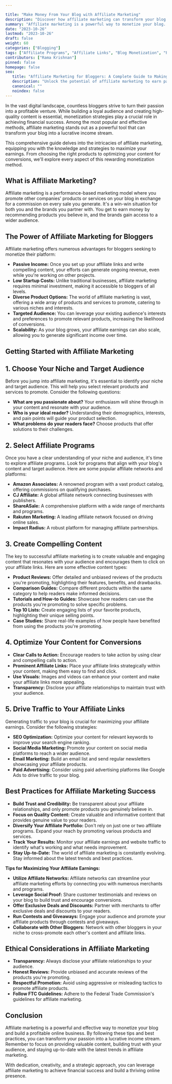 ```yaml
---

title: "Make Money From Your Blog with Affiliate Marketing"
description: "Discover how affiliate marketing can transform your blog into a profitable venture. This comprehensive guide covers everything from choosing the right products to optimizing your content for conversions. Learn proven strategies and insider tips to maximize your earnings and achieve financial success."
summary: "Affiliate marketing is a powerful way to monetize your blog. Learn how to choose the right products, write compelling reviews, and drive traffic to your affiliate links to earn significant income."
date: "2023-10-26"
lastmod: "2023-10-26"
draft: false
weight: 60
categories: ["Blogging"]
tags: ["Affiliate Programs", "Affiliate Links", "Blog Monetization", "Passive Income"]
contributors: ["Rama Krishnan"]
pinned: false
homepage: false
seo:
   title: "Affiliate Marketing for Bloggers: A Complete Guide to Making Money"
   description: "Unlock the potential of affiliate marketing to earn passive income from your blog. Learn essential strategies, tips, and best practices to maximize your affiliate earnings."
   canonical: ""
   noindex: false
---
```


In the vast digital landscape, countless bloggers strive to turn their passion into a profitable venture. While building a loyal audience and creating high-quality content is essential, monetization strategies play a crucial role in achieving financial success. Among the most popular and effective methods, affiliate marketing stands out as a powerful tool that can transform your blog into a lucrative income stream.

This comprehensive guide delves into the intricacies of affiliate marketing, equipping you with the knowledge and strategies to maximize your earnings. From choosing the right products to optimizing your content for conversions, we'll explore every aspect of this rewarding monetization method.

## What is Affiliate Marketing?

Affiliate marketing is a performance-based marketing model where you promote other companies' products or services on your blog in exchange for a commission on every sale you generate. It's a win-win situation for both you and the brands you partner with. You get to earn money by recommending products you believe in, and the brands gain access to a wider audience.

## The Power of Affiliate Marketing for Bloggers

Affiliate marketing offers numerous advantages for bloggers seeking to monetize their platform:

- **Passive Income:** Once you set up your affiliate links and write compelling content, your efforts can generate ongoing revenue, even while you're working on other projects.
- **Low Startup Costs:** Unlike traditional businesses, affiliate marketing requires minimal investment, making it accessible to bloggers of all levels.
- **Diverse Product Options:** The world of affiliate marketing is vast, offering a wide array of products and services to promote, catering to various niches and interests.
- **Targeted Audience:** You can leverage your existing audience's interests and preferences to promote relevant products, increasing the likelihood of conversions.
- **Scalability:** As your blog grows, your affiliate earnings can also scale, allowing you to generate significant income over time.

## Getting Started with Affiliate Marketing

## 1. Choose Your Niche and Target Audience

Before you jump into affiliate marketing, it's essential to identify your niche and target audience. This will help you select relevant products and services to promote. Consider the following questions:

- **What are you passionate about?** Your enthusiasm will shine through in your content and resonate with your audience.
- **Who is your ideal reader?** Understanding their demographics, interests, and pain points will guide your product selection.
- **What problems do your readers face?** Choose products that offer solutions to their challenges.

## 2. Select Affiliate Programs

Once you have a clear understanding of your niche and audience, it's time to explore affiliate programs. Look for programs that align with your blog's content and target audience. Here are some popular affiliate networks and platforms:

- **Amazon Associates:** A renowned program with a vast product catalog, offering commissions on qualifying purchases.
- **CJ Affiliate:** A global affiliate network connecting businesses with publishers.
- **ShareASale:** A comprehensive platform with a wide range of merchants and programs.
- **Rakuten Marketing:** A leading affiliate network focused on driving online sales.
- **Impact Radius:** A robust platform for managing affiliate partnerships.

## 3. Create Compelling Content

The key to successful affiliate marketing is to create valuable and engaging content that resonates with your audience and encourages them to click on your affiliate links. Here are some effective content types:

- **Product Reviews:** Offer detailed and unbiased reviews of the products you're promoting, highlighting their features, benefits, and drawbacks.
- **Comparison Guides:** Compare different products within the same category to help readers make informed decisions.
- **Tutorials and How-to Guides:** Showcase how readers can use the products you're promoting to solve specific problems.
- **Top 10 Lists:** Create engaging lists of your favorite products, highlighting their unique selling points.
- **Case Studies:** Share real-life examples of how people have benefited from using the products you're promoting.

## 4. Optimize Your Content for Conversions

- **Clear Calls to Action:** Encourage readers to take action by using clear and compelling calls to action.
- **Prominent Affiliate Links:** Place your affiliate links strategically within your content, making them easy to find and click.
- **Use Visuals:** Images and videos can enhance your content and make your affiliate links more appealing.
- **Transparency:** Disclose your affiliate relationships to maintain trust with your audience.

## 5. Drive Traffic to Your Affiliate Links

Generating traffic to your blog is crucial for maximizing your affiliate earnings. Consider the following strategies:

- **SEO Optimization:** Optimize your content for relevant keywords to improve your search engine ranking.
- **Social Media Marketing:** Promote your content on social media platforms to reach a wider audience.
- **Email Marketing:** Build an email list and send regular newsletters showcasing your affiliate products.
- **Paid Advertising:** Consider using paid advertising platforms like Google Ads to drive traffic to your blog.

## Best Practices for Affiliate Marketing Success

- **Build Trust and Credibility:** Be transparent about your affiliate relationships, and only promote products you genuinely believe in.
- **Focus on Quality Content:** Create valuable and informative content that provides genuine value to your readers.
- **Diversify Your Affiliate Portfolio:** Don't rely on just one or two affiliate programs. Expand your reach by promoting various products and services.
- **Track Your Results:** Monitor your affiliate earnings and website traffic to identify what's working and what needs improvement.
- **Stay Up-to-Date:** The world of affiliate marketing is constantly evolving. Stay informed about the latest trends and best practices.

**Tips for Maximizing Your Affiliate Earnings:**

- **Utilize Affiliate Networks:** Affiliate networks can streamline your affiliate marketing efforts by connecting you with numerous merchants and programs.
- **Leverage Social Proof:** Share customer testimonials and reviews on your blog to build trust and encourage conversions.
- **Offer Exclusive Deals and Discounts:** Partner with merchants to offer exclusive deals and discounts to your readers.
- **Run Contests and Giveaways:** Engage your audience and promote your affiliate products through contests and giveaways.
- **Collaborate with Other Bloggers:** Network with other bloggers in your niche to cross-promote each other's content and affiliate links.

## Ethical Considerations in Affiliate Marketing

- **Transparency:** Always disclose your affiliate relationships to your audience.
- **Honest Reviews:** Provide unbiased and accurate reviews of the products you're promoting.
- **Respectful Promotion:** Avoid using aggressive or misleading tactics to promote affiliate products.
- **Follow FTC Guidelines:** Adhere to the Federal Trade Commission's guidelines for affiliate marketing.

## Conclusion

Affiliate marketing is a powerful and effective way to monetize your blog and build a profitable online business. By following these tips and best practices, you can transform your passion into a lucrative income stream. Remember to focus on providing valuable content, building trust with your audience, and staying up-to-date with the latest trends in affiliate marketing.

With dedication, creativity, and a strategic approach, you can leverage affiliate marketing to achieve financial success and build a thriving online presence.
